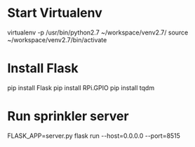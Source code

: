 # Start Virtualenv


virtualenv -p /usr/bin/python2.7 ~/workspace/venv2.7/
source ~/workspace/venv2.7/bin/activate

# Install Flask

pip install Flask
pip install RPi.GPIO
pip install tqdm

# Run sprinkler server

FLASK_APP=server.py flask run --host=0.0.0.0 --port=8515
